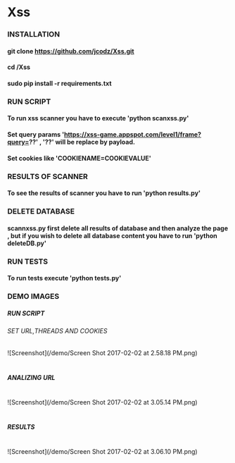 # Xss

### INSTALLATION

#### git clone https://github.com/jcodz/Xss.git
#### cd /Xss
#### sudo pip install -r requirements.txt

### RUN SCRIPT  

#### To run xss scanner you have to execute 'python scanxss.py'

#### Set query params 'https://xss-game.appspot.com/level1/frame?query=??' , '??' will be replace by payload.

#### Set cookies like 'COOKIENAME=COOKIEVALUE'

### RESULTS OF SCANNER

#### To see the results of scanner you have to run 'python results.py'

### DELETE DATABASE 

#### scannxss.py first delete all results of database and then analyze the page , but if you wish to delete all database content you have to run 'python deleteDB.py'

### RUN TESTS

#### To run tests execute 'python tests.py'

### DEMO IMAGES

##### RUN SCRIPT

###### SET URL,THREADS AND COOKIES

![Screenshot](/demo/Screen Shot 2017-02-02 at 2.58.18 PM.png)
#
##### ANALIZING URL 
#
![Screenshot](/demo/Screen Shot 2017-02-02 at 3.05.14 PM.png)
#
##### RESULTS
#
![Screenshot](/demo/Screen Shot 2017-02-02 at 3.06.10 PM.png)


